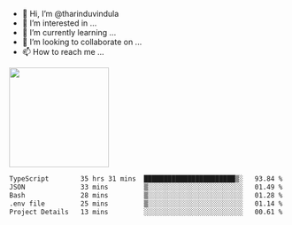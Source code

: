 - 👋 Hi, I’m @tharinduvindula
- 👀 I’m interested in ...
- 🌱 I’m currently learning ...
- 💞️ I’m looking to collaborate on ...
- 📫 How to reach me ...

<!---
tharinduvindula/tharinduvindula is a ✨ special ✨ repository because its `README.md` (this file) appears on your GitHub profile.
You can click the Preview link to take a look at your changes.
--->

<img height="180em" src="https://github-readme-stats.vercel.app/api?username=tharinduvindula&show_icons=true&hide_border=false&&count_private=true&include_all_commits=true" />


<!--START_SECTION:waka-->

```txt
TypeScript        35 hrs 31 mins  ███████████████████████▒░   93.84 %
JSON              33 mins         ▒░░░░░░░░░░░░░░░░░░░░░░░░   01.49 %
Bash              28 mins         ▒░░░░░░░░░░░░░░░░░░░░░░░░   01.28 %
.env file         25 mins         ▒░░░░░░░░░░░░░░░░░░░░░░░░   01.14 %
Project Details   13 mins         ░░░░░░░░░░░░░░░░░░░░░░░░░   00.61 %
```

<!--END_SECTION:waka-->
